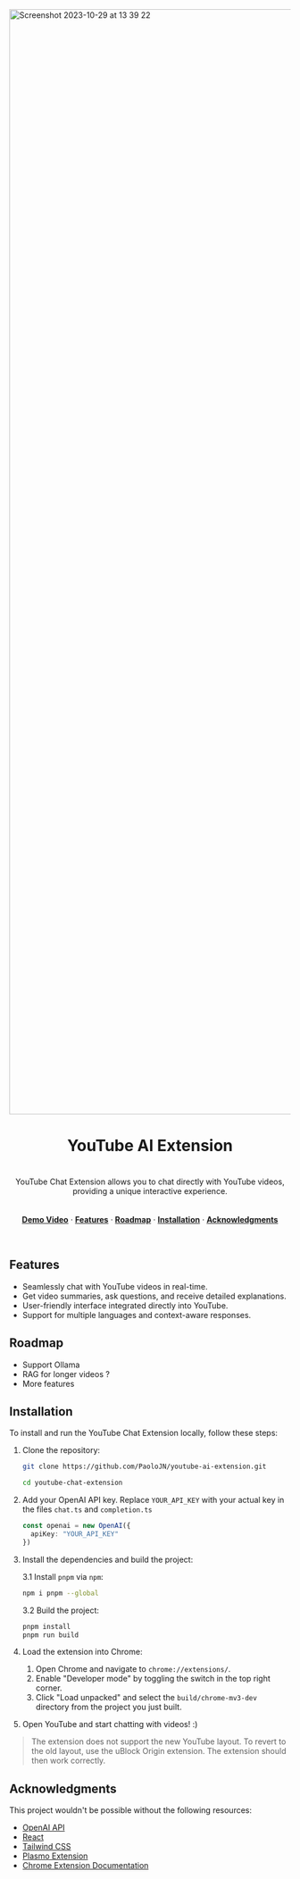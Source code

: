 <img width="1980" alt="Screenshot 2023-10-29 at 13 39 22" src="assets/screen.png">

<h1 align="center">YouTube AI Extension</h1>

<p align="center" style="padding: 20px 0;">
YouTube Chat Extension allows you to chat directly with YouTube videos, providing a unique interactive experience.
</p>

<p align="center">
  <a href="https://www.youtube.com/watch?v=d35tmCKP4ds&ab_channel=PaoloNessim"><strong>Demo Video</strong></a> ·
  <a href="#features"><strong>Features</strong></a> ·
  <a href="#roadmap"><strong>Roadmap</strong></a> ·
  <a href="#installation"><strong>Installation</strong></a> ·
  <a href="#acknowledgments"><strong>Acknowledgments</strong></a>
</p>
<br/>

## Features

- Seamlessly chat with YouTube videos in real-time.
- Get video summaries, ask questions, and receive detailed explanations.
- User-friendly interface integrated directly into YouTube.
- Support for multiple languages and context-aware responses.

## Roadmap

- Support Ollama
- RAG for longer videos ?
- More features

## Installation

To install and run the YouTube Chat Extension locally, follow these steps:

1. Clone the repository:

   ```bash
   git clone https://github.com/PaoloJN/youtube-ai-extension.git

   cd youtube-chat-extension
   ```

2. Add your OpenAI API key. Replace `YOUR_API_KEY` with your actual key in the files `chat.ts` and `completion.ts`

   ```typescript
   const openai = new OpenAI({
     apiKey: "YOUR_API_KEY"
   })
   ```

3. Install the dependencies and build the project:

   3.1 Install `pnpm` via `npm`:
   ```bash
   npm i pnpm --global
   ```
   
   3.2 Build the project:
   ```bash
   pnpm install
   pnpm run build
   ```

5. Load the extension into Chrome:

   1. Open Chrome and navigate to `chrome://extensions/`.
   2. Enable "Developer mode" by toggling the switch in the top right corner.
   3. Click "Load unpacked" and select the `build/chrome-mv3-dev` directory from the project you just built.

6. Open YouTube and start chatting with videos! :)

> The extension does not support the new YouTube layout. To revert to the old layout, use the uBlock Origin extension. The extension should then work correctly.


## Acknowledgments

This project wouldn't be possible without the following resources:

- [OpenAI API](https://openai.com/api/)
- [React](https://reactjs.org)
- [Tailwind CSS](https://tailwindcss.com)
- [Plasmo Extension](https://www.plasmo.com)
- [Chrome Extension Documentation](https://developer.chrome.com/docs/extensions/)
